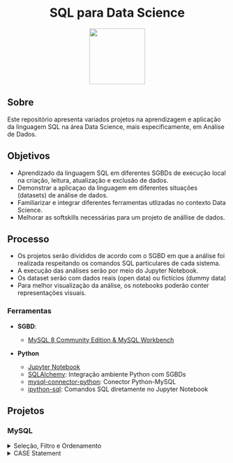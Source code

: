 # <div align="center">SQL para Data Science</div>

<div align="center">
<picture>
  <source media="(prefers-color-scheme: dark)" srcset="https://i.imgur.com/RjY9oBo.png">
  <img width="128px" alt="" src="https://i.imgur.com/V278dTp.png">
</picture>
</div>

## Sobre

Este repositório apresenta variados projetos na aprendizagem e aplicação da linguagem SQL na área Data Science, mais especificamente, em Análise de Dados.


## Objetivos

- Aprendizado da linguagem SQL em diferentes SGBDs de execução local na criação, leitura, atualização e exclusão de dados.
- Demonstrar a aplicaçao da linguagem em diferentes situações (datasets) de análise de dados.
- Familiarizar e integrar diferentes ferramentas utlizadas no contexto Data Science.
- Melhorar as softskills necessárias para um projeto de anállise de dados.

## Processo

- Os projetos serão divididos de acordo com o SGBD em que a análise foi realizada respeitando os comandos SQL particulares de cada sistema.
- A execução das análises serão por meio do Jupyter Notebook.
- Os dataset serão com dados reais (open data) ou fictícios (dummy data)
- Para melhor visualização da análise, os notebooks poderão conter representações visuais.


### Ferramentas

- **SGBD**:
  - [MySQL 8 Community Edition &  MySQL Workbench](https://www.mysql.com/products/community/)

- **Python**
    - [Jupyter Notebook](https://jupyter.org/)
    - [SQLAlchemy](https://www.sqlalchemy.org/): Integração ambiente Python com SGBDs
    - [mysql-connector-python](https://pypi.org/project/mysql-connector-python/): Conector Python-MySQL
    - [ipython-sql](https://pypi.org/project/ipython-sql/): Comandos SQL diretamente no Jupyter Notebook

## Projetos

### MySQL

<details>
<summary>Seleção, Filtro e Ordenamento</summary>

```
SELECT [DISTINCT] * columns [AS alias]
FROM tables
[WHERE] condition
[ORDER] columns
[LIMIT] number
```

| Projetos | Dataset | Data da Análise |
| :---:     | :---:     | :---:             |
| [Inspeção de Navios de Cruzeiro - Anvisa](/MySQL/Inspecao_Navios_Cruzeiro_Anvisa/Inspecao_Navios_Cruzeiro.ipynb)| Open Data | 31/08/2022 |
</details>

<details>
<summary>CASE Statement</summary>

```
SELECT
  CASE
    WHEN condition THEN value
    WHEN condition THEN value
  [ELSE]
  END [AS alias]

```

| Projetos | Dataset | Data da Análise |
| :---:     | :---:     | :---:             |
|[Ocorrência de Câncer de Mama - UC Irvine ML Repository](/MySQL/Cancer_Mama_UC_Irvine_ML_Repository/Breast_Cancer_UCI_ML.ipynb) | Open Data | 09/09/2022 |
</details>

